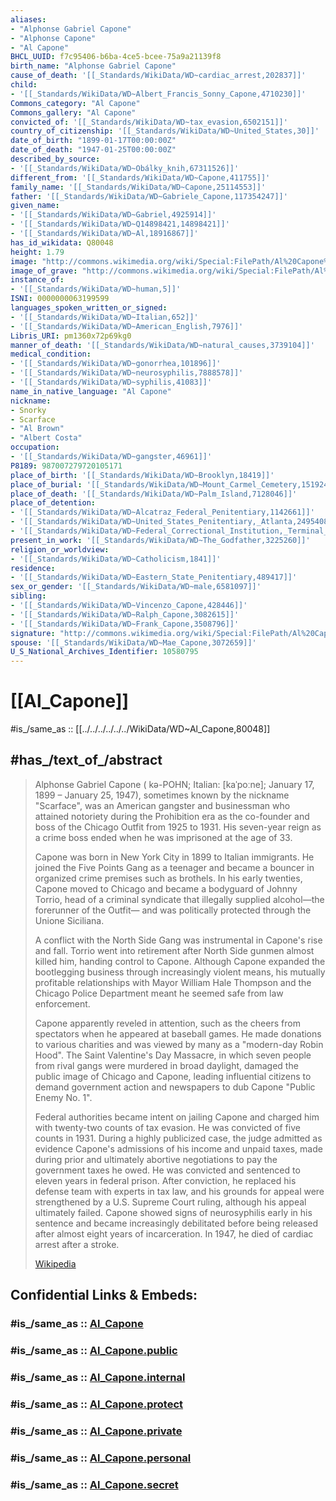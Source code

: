 ```yaml
---
aliases:
- "Alphonse Gabriel Capone"
- "Alphonse Capone"
- "Al Capone"
BHCL_UUID: f7c95406-b6ba-4ce5-bcee-75a9a21139f8
birth_name: "Alphonse Gabriel Capone"
cause_of_death: '[[_Standards/WikiData/WD~cardiac_arrest,202837]]'
child:
- '[[_Standards/WikiData/WD~Albert_Francis_Sonny_Capone,4710230]]'
Commons_category: "Al Capone"
Commons_gallery: "Al Capone"
convicted_of: '[[_Standards/WikiData/WD~tax_evasion,6502151]]'
country_of_citizenship: '[[_Standards/WikiData/WD~United_States,30]]'
date_of_birth: "1899-01-17T00:00:00Z"
date_of_death: "1947-01-25T00:00:00Z"
described_by_source:
- '[[_Standards/WikiData/WD~Obálky_knih,67311526]]'
different_from: '[[_Standards/WikiData/WD~Capone,411755]]'
family_name: '[[_Standards/WikiData/WD~Capone,25114553]]'
father: '[[_Standards/WikiData/WD~Gabriele_Capone,117354247]]'
given_name:
- '[[_Standards/WikiData/WD~Gabriel,4925914]]'
- '[[_Standards/WikiData/WD~Q14898421,14898421]]'
- '[[_Standards/WikiData/WD~Al,18916867]]'
has_id_wikidata: Q80048
height: 1.79
image: "http://commons.wikimedia.org/wiki/Special:FilePath/Al%20Capone%20in%201930.jpg"
image_of_grave: "http://commons.wikimedia.org/wiki/Special:FilePath/Al%20Capone%27s%20grave.jpg"
instance_of:
- '[[_Standards/WikiData/WD~human,5]]'
ISNI: 0000000063199599
languages_spoken_written_or_signed:
- '[[_Standards/WikiData/WD~Italian,652]]'
- '[[_Standards/WikiData/WD~American_English,7976]]'
Libris_URI: pm1360x72p69kg0
manner_of_death: '[[_Standards/WikiData/WD~natural_causes,3739104]]'
medical_condition:
- '[[_Standards/WikiData/WD~gonorrhea,101896]]'
- '[[_Standards/WikiData/WD~neurosyphilis,7888578]]'
- '[[_Standards/WikiData/WD~syphilis,41083]]'
name_in_native_language: "Al Capone"
nickname:
- Snorky
- Scarface
- "Al Brown"
- "Albert Costa"
occupation:
- '[[_Standards/WikiData/WD~gangster,46961]]'
P8189: 987007279720105171
place_of_birth: '[[_Standards/WikiData/WD~Brooklyn,18419]]'
place_of_burial: '[[_Standards/WikiData/WD~Mount_Carmel_Cemetery,1519241]]'
place_of_death: '[[_Standards/WikiData/WD~Palm_Island,7128046]]'
place_of_detention:
- '[[_Standards/WikiData/WD~Alcatraz_Federal_Penitentiary,1142661]]'
- '[[_Standards/WikiData/WD~United_States_Penitentiary,_Atlanta,2495408]]'
- '[[_Standards/WikiData/WD~Federal_Correctional_Institution,_Terminal_Island,5440156]]'
present_in_work: '[[_Standards/WikiData/WD~The_Godfather,3225260]]'
religion_or_worldview:
- '[[_Standards/WikiData/WD~Catholicism,1841]]'
residence:
- '[[_Standards/WikiData/WD~Eastern_State_Penitentiary,489417]]'
sex_or_gender: '[[_Standards/WikiData/WD~male,6581097]]'
sibling:
- '[[_Standards/WikiData/WD~Vincenzo_Capone,428446]]'
- '[[_Standards/WikiData/WD~Ralph_Capone,3082615]]'
- '[[_Standards/WikiData/WD~Frank_Capone,3508796]]'
signature: "http://commons.wikimedia.org/wiki/Special:FilePath/Al%20Capone%20Signature.svg"
spouse: '[[_Standards/WikiData/WD~Mae_Capone,3072659]]'
U_S_National_Archives_Identifier: 10580795
---
```


# [[Al_Capone]] 

#is_/same_as :: [[../../../../../../WikiData/WD~Al_Capone,80048]] 

## #has_/text_of_/abstract 

> Alphonse Gabriel Capone ( kə-POHN; Italian: [kaˈpoːne]; January 17, 1899 – January 25, 1947), sometimes known by the nickname "Scarface", was an American gangster and businessman who attained notoriety during the Prohibition era as the co-founder and boss of the Chicago Outfit from 1925 to 1931. His seven-year reign as a crime boss ended when he was imprisoned at the age of 33.
>
> Capone was born in New York City in 1899 to Italian immigrants. 
> He joined the Five Points Gang as a teenager 
> and became a bouncer in organized crime premises such as brothels. 
> In his early twenties, Capone moved to Chicago and became a bodyguard of Johnny Torrio, 
> head of a criminal syndicate that illegally supplied alcohol—the forerunner of the Outfit—
> and was politically protected through the Unione Siciliana.
>
> A conflict with the North Side Gang was instrumental in Capone's rise and fall. 
> Torrio went into retirement after North Side gunmen almost killed him, handing control to Capone. 
> Although Capone expanded the bootlegging business through increasingly violent means, 
> his mutually profitable relationships with Mayor William Hale Thompson 
> and the Chicago Police Department meant he seemed safe from law enforcement.
>
> Capone apparently reveled in attention, such as the cheers from spectators when he appeared at baseball games. He made donations to various charities and was viewed by many as a "modern-day Robin Hood". The Saint Valentine's Day Massacre, in which seven people from rival gangs were murdered in broad daylight, damaged the public image of Chicago and Capone, leading influential citizens to demand government action and newspapers to dub Capone "Public Enemy No. 1".
>
> Federal authorities became intent on jailing Capone and charged him with twenty-two counts of tax evasion. He was convicted of five counts in 1931. During a highly publicized case, the judge admitted as evidence Capone's admissions of his income and unpaid taxes, made during prior and ultimately abortive negotiations to pay the government taxes he owed. He was convicted and sentenced to eleven years in federal prison. After conviction, he replaced his defense team with experts in tax law, and his grounds for appeal were strengthened by a U.S. Supreme Court ruling, although his appeal ultimately failed. Capone showed signs of neurosyphilis early in his sentence and became increasingly debilitated before being released after almost eight years of incarceration. In 1947, he died of cardiac arrest after a stroke.
>
> [Wikipedia](https://en.wikipedia.org/wiki/Al%20Capone) 


## Confidential Links & Embeds: 

### #is_/same_as :: [Al_Capone](/_Standards/Society/Criminology/Crime/Organized_Crime/Al_Capone.md) 

### #is_/same_as :: [Al_Capone.public](/_public/Society/Criminology/Crime/Organized_Crime/Al_Capone.public.md) 

### #is_/same_as :: [Al_Capone.internal](/_internal/Society/Criminology/Crime/Organized_Crime/Al_Capone.internal.md) 

### #is_/same_as :: [Al_Capone.protect](/_protect/Society/Criminology/Crime/Organized_Crime/Al_Capone.protect.md) 

### #is_/same_as :: [Al_Capone.private](/_private/Society/Criminology/Crime/Organized_Crime/Al_Capone.private.md) 

### #is_/same_as :: [Al_Capone.personal](/_personal/Society/Criminology/Crime/Organized_Crime/Al_Capone.personal.md) 

### #is_/same_as :: [Al_Capone.secret](/_secret/Society/Criminology/Crime/Organized_Crime/Al_Capone.secret.md)

